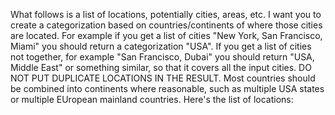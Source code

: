 What follows is a list of locations, potentially cities, areas, etc. I want you to create a categorization based on countries/continents of where those cities are located. For example if you get a list of cities "New York, San Francisco, Miami" you should return a categorization "USA". If you get a list of cities not together, for example "San Francisco, Dubai" you should return "USA, Middle East" or something similar, so that it covers all the input cities. DO NOT PUT DUPLICATE LOCATIONS IN THE RESULT. Most countries should be combined into continents where reasonable, such as multiple USA states or multiple EUropean mainland countries. Here's the list of locations: